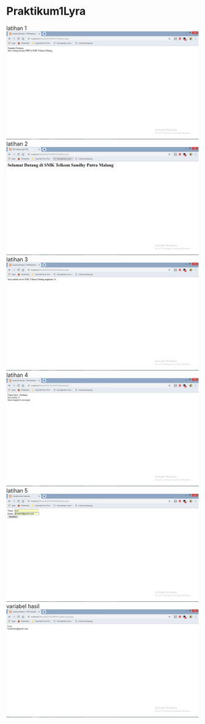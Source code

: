 # Praktikum1Lyra

latihan 1
![alt text](https://github.com/lyrahrtn/Praktikum1Lyra/blob/master/latihan1.JPG)
latihan 2
![alt text](https://github.com/lyrahrtn/Praktikum1Lyra/blob/master/latihan2.JPG)
latihan 3
![alt text](https://github.com/lyrahrtn/Praktikum1Lyra/blob/master/latihan3.JPG)
latihan 4
![alt text](https://github.com/lyrahrtn/Praktikum1Lyra/blob/master/latihan4.JPG)
latihan 5
![alt text](https://github.com/lyrahrtn/Praktikum1Lyra/blob/master/latihan5.JPG)
variabel hasil
![alt text](https://github.com/lyrahrtn/Praktikum1Lyra/blob/master/variabel_hasil.JPG)
